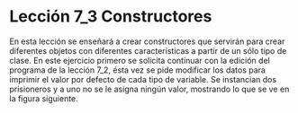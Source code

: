# Lección 7_3 Constructores

En esta lección se enseñará a crear constructores que servirán para crear diferentes objetos con diferentes características a partir de un sólo tipo de clase.
En este ejercicio primero se solicita continuar con la edición del programa de la lección 7_2, ésta vez se pide modificar los datos para imprimir el valor por defecto de cada tipo de variable.
Se instancian dos prisioneros y a uno no se le asigna ningún valor, mostrando lo que se ve en la figura siguiente.



